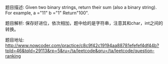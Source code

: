 ﻿题目描述:
Given two binary strings, return their sum (also a binary string).
For example,
a ="11"
b ="1"
Return"100".

题目解析:
保存好进位，依次相加，题中给的是字符串，注意其和char，int之间的转换。

题目地址:
http://www.nowcoder.com/practice/c8c9f42c19194aa88781efefef4df44b?tpId=46&tqId=29113&rp=5&ru=/ta/leetcode&qru=/ta/leetcode/question-ranking